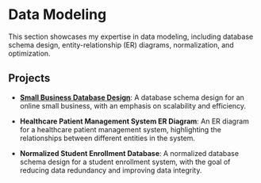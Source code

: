 # Data Modeling

This section showcases my expertise in data modeling, including database schema design, entity-relationship (ER) diagrams, normalization, and optimization. 

## Projects

- [**Small Business Database Design**](./small-business-database-design): A database schema design for an online small business, with an emphasis on scalability and efficiency.

- **Healthcare Patient Management System ER Diagram**: An ER diagram for a healthcare patient management system, highlighting the relationships between different entities in the system.

- **Normalized Student Enrollment Database**: A normalized database schema design for a student enrollment system, with the goal of reducing data redundancy and improving data integrity.


